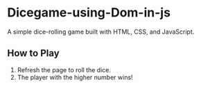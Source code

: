 # Dicegame-using-Dom-in-js

A simple dice-rolling game built with HTML, CSS, and JavaScript.

## How to Play
1. Refresh the page to roll the dice.
2. The player with the higher number wins!
